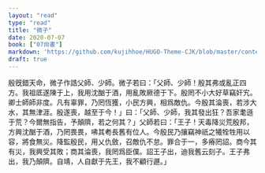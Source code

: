 ```yaml
---
layout: "read"
type: "read"
title: "微子"
date: 2020-07-07
book: ["07尙書"]
markdown: 'https://github.com/kujihhoe/HUGO-Theme-CJK/blob/master/content/read/07-尙書/026-微子.md'
draft: true
---
```


殷旣錯天命，微子作誥父師、少師。微子若曰：「父師、少師！殷其弗或亂正四方。我祖厎遂陳于上，我用沈酗于酒，用亂敗厥德于下。殷罔不小大好草竊奸宄。卿士師師非度。凡有辜罪，乃罔恆獲，小民方興，相爲敵仇。今殷其淪喪，若涉大水，其無津涯。殷遂喪，越至于今！」曰：「父師、少師，我其發出狂？吾家耄遜于荒？今爾無指告，予顛隮，若之何其？」父師若曰：「王子！天毒降災荒殷邦，方興沈酗于酒，乃罔畏畏，咈其耇長舊有位人。今殷民乃攘竊神祇之犧牷牲用以容，將食無災。降監殷民，用乂仇斂，召敵仇不怠。罪合于一，多瘠罔詔。商今其有災，我興受其敗；商其淪喪，我罔爲臣僕。詔王子出，迪我舊云刻子。王子弗出，我乃顛隮。自靖，人自獻于先王，我不顧行遯。」
